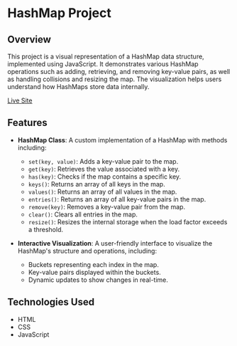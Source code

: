 # HashMap Project

## Overview

This project is a visual representation of a HashMap data structure, implemented using JavaScript. It demonstrates various HashMap operations such as adding, retrieving, and removing key-value pairs, as well as handling collisions and resizing the map. The visualization helps users understand how HashMaps store data internally.

[Live Site](https://mahmoodhashem.github.io/The_Odin_Projects/JavaScript-exercises/hashMap/index.html)

## Features

- **HashMap Class**: A custom implementation of a HashMap with methods including:

  - `set(key, value)`: Adds a key-value pair to the map.
  - `get(key)`: Retrieves the value associated with a key.
  - `has(key)`: Checks if the map contains a specific key.
  - `keys()`: Returns an array of all keys in the map.
  - `values()`: Returns an array of all values in the map.
  - `entries()`: Returns an array of all key-value pairs in the map.
  - `remove(key)`: Removes a key-value pair from the map.
  - `clear()`: Clears all entries in the map.
  - `resize()`: Resizes the internal storage when the load factor exceeds a threshold.
- **Interactive Visualization**: A user-friendly interface to visualize the HashMap's structure and operations, including:

  - Buckets representing each index in the map.
  - Key-value pairs displayed within the buckets.
  - Dynamic updates to show changes in real-time.

## Technologies Used

- HTML
- CSS
- JavaScript
